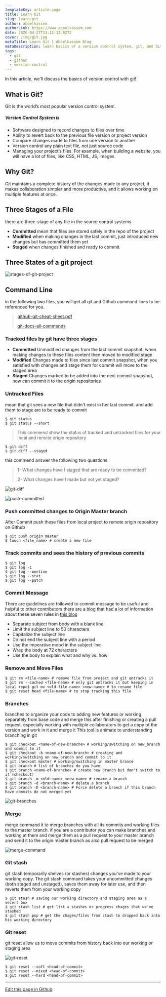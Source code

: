 ```yaml
---
templateKey: article-page
title: Learn Git
slug: learn-git
author: aboelkassem
authorLink: https://www.aboelkassem.com
date: 2020-04-27T13:12:13.627Z
cover: /img/git.jpg
metaTitle: Learn Git | Aboelkassem Blog
metaDescription: learn basics of a version control system, git, and Github in aboelkassem blog
tags:
  - git
  - github
  - version-control
---
```

In this article, we'll discuss the basics of version control with git!

## What is Git?

Git is the world’s most popular version control system.

##### Version Control System is

* Software designed to record changes to files over time
* Ability to revert back to the previous file version or project version
* Compare changes made to files from one version to another
* Version control any plain text file, not just source code
* Managing your project’s files. For example, when building a website, you will
  have a lot of files, like CSS, HTML, JS, images.

## Why Git?

Git maintains a complete history of the changes made to any project, it makes collaboration simpler and more productive, and it allows working on multiple features at once.

## Three Stages of a File

there are three-stage of any file in the source control systems

* **Committed**
  mean that files are stored safely in the repo of the project
* **Modified**
  when making changes in the last commit, just introduced new changes but has committed them yet
* **Staged**
  when changes finished and ready to commit.

## Three States of a git project

![stages-of-git-project](https://raw.githubusercontent.com/aboelkassem/Git/master/images/Three%20States%20of%20git%20project.png "Three stages of git project")

## Command Line

in the following two files, you will get all git and Github command lines to be referenced for you.

> [github-git-cheat-sheet.pdf](https://github.github.com/training-kit/downloads/github-git-cheat-sheet.pdf)
>
> [git-docs-all-commends](https://git-scm.com/docs/git#_git_commands)

### Tracked files by git have three stages

* **Committed**
  Unmodified changes from the last commit snapshot, when making changes to these files
  content then moved to modified stage
* **Modified**
  Changes made to files since last commit snapshot, when you satisfied with changes and
  stage them for commit will move to the staged area
* **Staged**
  Changes marked to be added into the next commit snapshot, now can commit it to the origin
  repositories

### Untracked Files

mean that git sees a new file that didn't exist in her last commit. and add them to stage are to
be ready to commit

```shell
$ git status
$ git status --short
```

> This commend show the status of tracked and untracked files for your local and remote origin repository

```shell
$ git diff
$ git diff --staged
```

 this commend answer the following two questions

> 1- What changes have I staged that are ready to be committed?
>
> 2- What changes have I made but not yet staged?

![git-diff](https://raw.githubusercontent.com/aboelkassem/Git/master/images/git%20diff.png "git-diff command")

![push-committed](https://raw.githubusercontent.com/aboelkassem/Git/master/images/push%20committed.png "push committed changes to origin master")

### Push committed changes to Origin Master branch

After Commit push these files from local project to remote origin repository on Github

```shell
$ git push origin master
$ touch <file_name> # create a new file
```

### Track commits and sees the history of previous commits

```shell
$ git log
$ git log -1
$ git log --oneline
$ git log --stat
$ git log --patch
```

### Commit Message

There are guidelines are followed to commit message to be useful and helpful to other
contributors there are a blog that had a lot of information about these seven rules in [this blog](https://chris.beams.io/posts/git-commit/)

* Separate subject from body with a blank line
* Limit the subject line to 50 characters
* Capitalize the subject line
* Do not end the subject line with a period
* Use the imperative mood in the subject line
* Wrap the body at 72 characters
* Use the body to explain what and why vs. how

### Remove and Move Files

```shell
$ git rm <file-name> # remove file from project and git untracks it
$ git rm --cached <file-name> # only git untracks it but keeping in local repo$ git mv <old-file-name> <new-name> # to rename file
$ git reset head <file-name> # to stop tracking this file
```

### Branches

branches to organize your code to adding new features or working separately from base code
and merge this after finishing or creating a pull request. especially working with multiple collaborators to get a copy of the version and work in it and merge it This tool is animate to understanding branching in git

```shell
$ git checkout <name-of-new-branche> # working/switching on new_branch and commit to it
$ git checkout -b <name-of-new-branch> # creating and working/switching on new_branch and commit to it
$ git checkout master # working/switching in master brance
$ git branch # list of branches do you have
$ git branch <name-of-branche> # create new branch but don't switch to it (checkout)
$ git branch -m <old-name> <new-name> # rename a branch
$ git branch -d <branch-name> # delete a branch
$ git branch -D <branch-name> # Force delete a branch if this branch have commits do not merged yet
```

![git-branches](https://raw.githubusercontent.com/aboelkassem/Git/master/images/branches.png "git branches")

### Merge

merge command it to merge branches with all its commits and working files to the master branch. if you are a contributor you can make branches and working at them and merge them as a pull request to your master branch and send it to the origin master branch as also pull request to be merged

![merge-command](https://raw.githubusercontent.com/aboelkassem/Git/master/images/merge.png "merge command")

### Git stash

git stash temporarily shelves (or stashes) changes you've made to your working copy. The git stash command takes your uncommitted changes (both staged and unstaged), saves them away for later use, and then reverts them from your working copy

```shell
$ git stash # saving our working directory and staging area as a secert box
$ git stash list # get list a stashes or progress chages that we've stashed
$ git stash pop # get the chages/files from stash to dropped back into his working directory
```

### Git reset

git reset allow us to move commits from history back into our working or staging area

![git-reset](https://raw.githubusercontent.com/aboelkassem/Git/master/images/git%20reset.png "git-reset command")

```shell
$ git reset --soft <head-of-commit>
$ git reset --mixed <head-of-commit>
$ git reset --hard <head-of-commit>
```

<hr>

[Edit this page in Github](https://github.com/aboelkassem/Git/blob/master/README.md)
